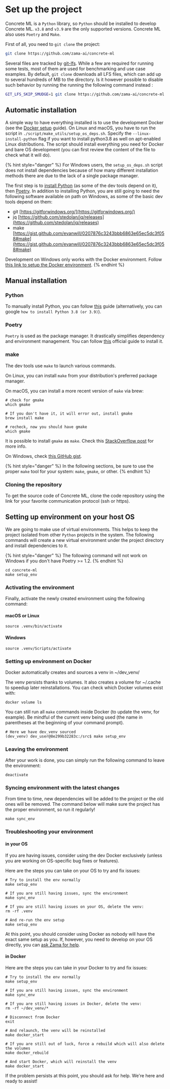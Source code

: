 # Set up the project

Concrete ML is a `Python` library, so `Python` should be installed to develop Concrete ML. `v3.8` and `v3.9` are the only supported versions. Concrete ML also uses `Poetry` and `Make`.

First of all, you need to `git clone` the project:

<!--
```bash
cd /tmp
rm -rf concrete-ml
```
-->

<!--pytest-codeblocks:cont-->

```bash
git clone https://github.com/zama-ai/concrete-ml
```

Several files are tracked by [git-lfs](https://git-lfs.github.com/). While a few are required for running some tests, most of them are used for benchmarking and use case examples. By default, `git clone` downloads all LFS files, which can add up to several hundreds of MB to the directory. Is it however possible to disable such behavior by running the running the following command instead :

<!--pytest-codeblocks:skip-->

```bash
GIT_LFS_SKIP_SMUDGE=1 git clone https://github.com/zama-ai/concrete-ml
```

## Automatic installation

A simple way to have everything installed is to use the development Docker (see the [Docker setup](docker_setup.md) guide). On Linux and macOS, you have to run the script in `./script/make_utils/setup_os_deps.sh`. Specify the `--linux-install-python` flag if you want to install python3.8 as well on apt-enabled Linux distributions. The script should install everything you need for Docker and bare OS development (you can first review the content of the file to check what it will do).

{% hint style="danger" %}
For Windows users, the `setup_os_deps.sh` script does not install dependencies because of how many different installation methods there are due to the lack of a single package manager.

The first step is to [install Python](project_setup.md#python) (as some of the dev tools depend on it), then [Poetry](project_setup.md#poetry). In addition to installing Python, you are still going to need the following software available on path on Windows, as some of the basic dev tools depend on them:

- git [https://gitforwindows.org/](https://gitforwindows.org/)
- jq [https://github.com/stedolan/jq/releases](https://github.com/stedolan/jq/releases)
- make [https://gist.github.com/evanwill/0207876c3243bbb6863e65ec5dc3f058#make](https://gist.github.com/evanwill/0207876c3243bbb6863e65ec5dc3f058#make)

Development on Windows only works with the Docker environment. Follow [this link to setup the Docker environment](docker_setup.md).
{% endhint %}

## Manual installation

### Python

To manually install Python, you can follow [this](https://realpython.com/installing-python/) guide (alternatively, you can google `how to install Python 3.8 (or 3.9)`).

### Poetry

`Poetry` is used as the package manager. It drastically simplifies dependency and environment management. You can follow [this](https://python-poetry.org/docs/#installation) official guide to install it.

### make

The dev tools use `make` to launch various commands.

On Linux, you can install `make` from your distribution's preferred package manager.

On macOS, you can install a more recent version of `make` via brew:

```shell
# check for gmake
which gmake

# If you don't have it, it will error out, install gmake
brew install make

# recheck, now you should have gmake
which gmake
```

It is possible to install `gmake` as `make`. Check this [StackOverflow post](https://stackoverflow.com/questions/38901894/how-can-i-install-a-newer-version-of-make-on-mac-os) for more info.

On Windows, check [this GitHub gist](https://gist.github.com/evanwill/0207876c3243bbb6863e65ec5dc3f058#make).

{% hint style="danger" %}
In the following sections, be sure to use the proper `make` tool for your system: `make`, `gmake`, or other.
{% endhint %}

### Cloning the repository

To get the source code of Concrete ML, clone the code repository using the link for your favorite communication protocol (ssh or https).

## Setting up environment on your host OS

We are going to make use of virtual environments. This helps to keep the project isolated from other `Python` projects in the system. The following commands will create a new virtual environment under the project directory and install dependencies to it.

{% hint style="danger" %}
The following command will not work on Windows if you don't have Poetry >= 1.2.
{% endhint %}

```shell
cd concrete-ml
make setup_env
```

### Activating the environment

Finally, activate the newly created environment using the following command:

#### macOS or Linux

```shell
source .venv/bin/activate
```

#### Windows

```shell
source .venv/Scripts/activate
```

### Setting up environment on Docker

Docker automatically creates and sources a venv in ~/dev_venv/

The venv persists thanks to volumes. It also creates a volume for ~/.cache to speedup later reinstallations. You can check which Docker volumes exist with:

```shell
docker volume ls
```

You can still run all `make` commands inside Docker (to update the venv, for example). Be mindful of the current venv being used (the name in parentheses at the beginning of your command prompt).

```shell
# Here we have dev_venv sourced
(dev_venv) dev_user@8e299b32283c:/src$ make setup_env
```

### Leaving the environment

After your work is done, you can simply run the following command to leave the environment:

```shell
deactivate
```

### Syncing environment with the latest changes

From time to time, new dependencies will be added to the project or the old ones will be removed. The command below will make sure the project has the proper environment, so run it regularly!

```shell
make sync_env
```

### Troubleshooting your environment

#### in your OS

If you are having issues, consider using the dev Docker exclusively (unless you are working on OS-specific bug fixes or features).

Here are the steps you can take on your OS to try and fix issues:

```shell
# Try to install the env normally
make setup_env

# If you are still having issues, sync the environment
make sync_env

# If you are still having issues on your OS, delete the venv:
rm -rf .venv

# And re-run the env setup
make setup_env
```

At this point, you should consider using Docker as nobody will have the exact same setup as you. If, however, you need to develop on your OS directly, you can [ask Zama for help](../README.md#support_channels).

#### in Docker

Here are the steps you can take in your Docker to try and fix issues:

```shell
# Try to install the env normally
make setup_env

# If you are still having issues, sync the environment
make sync_env

# If you are still having issues in Docker, delete the venv:
rm -rf ~/dev_venv/*

# Disconnect from Docker
exit

# And relaunch, the venv will be reinstalled
make docker_start

# If you are still out of luck, force a rebuild which will also delete the volumes
make docker_rebuild

# And start Docker, which will reinstall the venv
make docker_start
```

If the problem persists at this point, you should ask for help. We're here and ready to assist!
